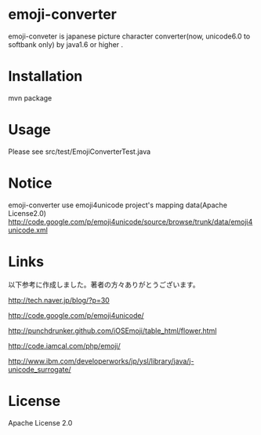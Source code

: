 emoji-converter
===========
emoji-conveter is japanese picture character converter(now, unicode6.0 to softbank only) by java1.6 or higher . 

Installation
============
mvn package

Usage
=====
Please see src/test/EmojiConverterTest.java

Notice
======
emoji-converter use emoji4unicode project's mapping data(Apache License2.0)
http://code.google.com/p/emoji4unicode/source/browse/trunk/data/emoji4unicode.xml

Links
=====

以下参考に作成しました。著者の方々ありがとうございます。

http://tech.naver.jp/blog/?p=30

http://code.google.com/p/emoji4unicode/

http://punchdrunker.github.com/iOSEmoji/table_html/flower.html

http://code.iamcal.com/php/emoji/

http://www.ibm.com/developerworks/jp/ysl/library/java/j-unicode_surrogate/



License
=======
Apache License 2.0
